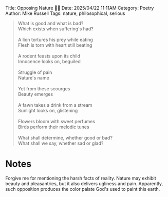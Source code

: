 Title: Opposing Nature 🌳🔥
Date: 2025/04/22 11:11AM
Category: Poetry
Author: Mike Russell
Tags: nature, philosophical, serious

> What is good and what is bad?<br>
> Which exists when suffering's had?<br>
> <br>
> A lion tortures his prey while eating<br>
> Flesh is torn with heart still beating<br>
> <br>
> A rodent feasts upon its child<br>
> Innocence looks on, beguiled<br>
> <br>
> Struggle of pain<br>
> Nature's name<br>
> <br>
> Yet from these scourges<br>
> Beauty emerges<br>
> <br>
> A fawn takes a drink from a stream<br>
> Sunlight looks on, glistening<br>
> <br>
> Flowers bloom with sweet perfumes<br>
> Birds perform their melodic tunes<br>
> <br>
> What shall determine, whether good or bad?<br>
> What shall we say, whether sad or glad?

# Notes

Forgive me for mentioning the harsh facts of reality. Nature may exhibit beauty and pleasantries, but it also delivers ugliness and pain. Apparently, such opposition produces the color palate God's used to paint this earth.
